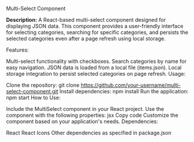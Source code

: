 Multi-Select Component

**Description:**
A React-based multi-select component designed for displaying JSON data. This component provides a user-friendly interface for selecting categories, searching for specific categories, and persists the selected categories even after a page refresh using local storage.

Features:

Multi-select functionality with checkboxes.
Search categories by name for easy navigation.
JSON data is loaded from a local file (items.json).
Local storage integration to persist selected categories on page refresh.
Usage:

Clone the repository: git clone https://github.com/your-username/multi-select-component.git
Install dependencies: npm install
Run the application: npm start
How to Use:

Include the MultiSelect component in your React project.
Use the component with the following properties:
jsx
Copy code
<MultiSelect />
Customize the component based on your application's needs.
Dependencies:

React
React Icons
Other dependencies as specified in package.json
